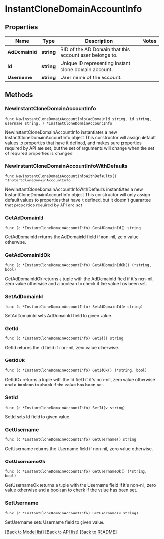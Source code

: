 # InstantCloneDomainAccountInfo

## Properties

Name | Type | Description | Notes
------------ | ------------- | ------------- | -------------
**AdDomainId** | **string** | SID of the AD Domain that this account user belongs to. | 
**Id** | **string** | Unique ID representing instant clone domain account. | 
**Username** | **string** | User name of the account. | 

## Methods

### NewInstantCloneDomainAccountInfo

`func NewInstantCloneDomainAccountInfo(adDomainId string, id string, username string, ) *InstantCloneDomainAccountInfo`

NewInstantCloneDomainAccountInfo instantiates a new InstantCloneDomainAccountInfo object
This constructor will assign default values to properties that have it defined,
and makes sure properties required by API are set, but the set of arguments
will change when the set of required properties is changed

### NewInstantCloneDomainAccountInfoWithDefaults

`func NewInstantCloneDomainAccountInfoWithDefaults() *InstantCloneDomainAccountInfo`

NewInstantCloneDomainAccountInfoWithDefaults instantiates a new InstantCloneDomainAccountInfo object
This constructor will only assign default values to properties that have it defined,
but it doesn't guarantee that properties required by API are set

### GetAdDomainId

`func (o *InstantCloneDomainAccountInfo) GetAdDomainId() string`

GetAdDomainId returns the AdDomainId field if non-nil, zero value otherwise.

### GetAdDomainIdOk

`func (o *InstantCloneDomainAccountInfo) GetAdDomainIdOk() (*string, bool)`

GetAdDomainIdOk returns a tuple with the AdDomainId field if it's non-nil, zero value otherwise
and a boolean to check if the value has been set.

### SetAdDomainId

`func (o *InstantCloneDomainAccountInfo) SetAdDomainId(v string)`

SetAdDomainId sets AdDomainId field to given value.


### GetId

`func (o *InstantCloneDomainAccountInfo) GetId() string`

GetId returns the Id field if non-nil, zero value otherwise.

### GetIdOk

`func (o *InstantCloneDomainAccountInfo) GetIdOk() (*string, bool)`

GetIdOk returns a tuple with the Id field if it's non-nil, zero value otherwise
and a boolean to check if the value has been set.

### SetId

`func (o *InstantCloneDomainAccountInfo) SetId(v string)`

SetId sets Id field to given value.


### GetUsername

`func (o *InstantCloneDomainAccountInfo) GetUsername() string`

GetUsername returns the Username field if non-nil, zero value otherwise.

### GetUsernameOk

`func (o *InstantCloneDomainAccountInfo) GetUsernameOk() (*string, bool)`

GetUsernameOk returns a tuple with the Username field if it's non-nil, zero value otherwise
and a boolean to check if the value has been set.

### SetUsername

`func (o *InstantCloneDomainAccountInfo) SetUsername(v string)`

SetUsername sets Username field to given value.



[[Back to Model list]](../README.md#documentation-for-models) [[Back to API list]](../README.md#documentation-for-api-endpoints) [[Back to README]](../README.md)


